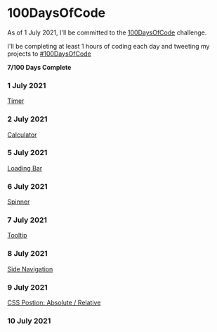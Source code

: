 # 100DaysOfCode

As of 1 July 2021, I'll be committed to the [100DaysOfCode](https://www.100daysofcode.com/) challenge.

I'll be completing at least 1 hours of coding each day and tweeting my projects to [#100DaysOfCode](https://twitter.com/compose/tweet)

**7/100 Days Complete**

### 1 July 2021

[Timer](https://github.com/oa-dev/100daysofcode/tree/main/timer)

### 2 July 2021

[Calculator](https://github.com/oa-dev/100daysofcode/tree/main/calculator)

### 5 July 2021

[Loading Bar](https://github.com/oa-dev/100daysofcode/tree/main/loading-bar)

### 6 July 2021

[Spinner](https://github.com/oa-dev/100daysofcode/tree/main/spinner)

### 7 July 2021

[Tooltip](https://github.com/oa-dev/100daysofcode/tree/main/tooltip)

### 8 July 2021

[Side Navigation](https://github.com/oa-dev/100daysofcode/tree/main/side-nav)

### 9 July 2021

[CSS Postion: Absolute / Relative](https://github.com/oa-dev/100daysofcode/tree/main/learning-css/position)

### 10 July 2021
